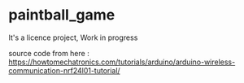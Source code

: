 # paintball_game

It's a licence project, Work in progress

source code from here : https://howtomechatronics.com/tutorials/arduino/arduino-wireless-communication-nrf24l01-tutorial/
